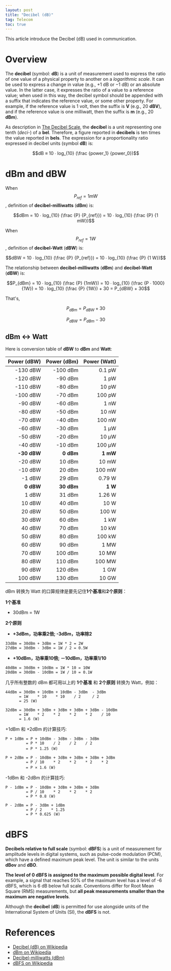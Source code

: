 ```yaml
---
layout: post
title: "Decibel (dB)"
tag: Telecom
toc: true
---
```


This article introduce the Decibel (dB) used in communication.

<!--more-->

# Overview

The **decibel** (symbol: **dB**) is a unit of measurement used to express the ratio of one value of a physical property to another on a *logarithmic scale*. It can be used to express a change in value (e.g., +1 dB or −1 dB) or an absolute value. In the latter case, it expresses the ratio of a value to a reference value; when used in this way, the decibel symbol should be appended with a suffix that indicates the reference value, or some other property. For example, if the reference value is 1 volt, then the suffix is **V** (e.g., 20 **dBV**), and if the reference value is one milliwatt, then the suffix is **m** (e.g., 20 **dBm**).

As description in [The Decibel Scale](/docs/decibel_scale_eele417.pdf), the **decibel** is a unit representing one tenth (*deci-*) of a **bel**. Therefore, a figure reported in **decibels** is ten times the value reported in **bels**. The expression for a proportionality ratio expressed in decibel units (symbol **dB**) is:

$$dB ≡ 10 ∙ log_{10} (\frac {power_1} {power_0})$$

# dBm and dBW

When $$P_{ref} = 1 mW$$, definition of **decibel-milliwatts** (**dBm**) is:

$$dBm = 10 ∙ log_{10} (\frac {P} {P_{ref}}) = 10 ∙ log_{10} (\frac {P} {1 mW})$$

When $$P_{ref} = 1 W$$, definition of **decibel-Watt** (**dBW**) is:

$$dBW = 10 ∙ log_{10} (\frac {P} {P_{ref}}) = 10 ∙ log_{10} (\frac {P} {1 W})$$

The relationship between **decibel-milliwatts** (**dBm**) and **decibel-Watt** (**dBW**) is:

$$P_{dBm} = 10 ∙ log_{10} (\frac {P} {1mW}) = 10 ∙ log_{10} (\frac {P ∙ 1000} {1W}) = 10 ∙ log_{10} (\frac {P} {1W}) + 30 = P_{dBW} + 30$$

That's,

$$P_{dBm} = P_{dBW} + 30$$

$$P_{dBW} = P_{dBm} - 30$$

## dBm <-> Watt

Here is conversion table of **dBW** to **dBm** and **Watt**:

| Power (dBW) | Power (dBm) | Power (Watt) |
| ----------: | ----------: | -----------: |
| -130 dBW    | -100 dBm    | 0.1 pW       |
| -120 dBW    | -90 dBm     | 1 pW         |
| -110 dBW    | -80 dBm     | 10 pW        |
| -100 dBW    | -70 dBm     | 100 pW       |
| -90 dBW     | -60 dBm     | 1 nW         |
| -80 dBW     | -50 dBm     | 10 nW        |
| -70 dBW     | -40 dBm     | 100 nW       |
| -60 dBW     | -30 dBm     | 1 μW         |
| -50 dBW     | -20 dBm     | 10 μW        |
| -40 dBW     | -10 dBm     | 100 μW       |
| **-30 dBW** | **0 dBm**   | **1 mW**     |
| -20 dBW     | 10 dBm      | 10 mW        |
| -10 dBW     | 20 dBm      | 100 mW       |
| -1 dBW      | 29 dBm      | 0.79 W       |
| **0 dBW**   | **30 dBm**  | **1 W**   |
| 1 dBW       | 31 dBm      | 1.26 W       |
| 10 dBW      | 40 dBm      | 10 W         |
| 20 dBW      | 50 dBm      | 100 W        |
| 30 dBW      | 60 dBm      | 1 kW         |
| 40 dBW      | 70 dBm      | 10 kW        |
| 50 dBW      | 80 dBm      | 100 kW       |
| 60 dBW      | 90 dBm      | 1 MW         |
| 70 dBW      | 100 dBm     | 10 MW        |
| 80 dBW      | 110 dBm     | 100 MW       |
| 90 dBW      | 120 dBm     | 1 GW         |
| 100 dBW      | 130 dBm    | 10 GW        |

<p/>

dBm 转换为 Watt 的口算规律是要先记住**1个基准**和**2个原则**：

**1个基准**

* 30dBm = 1W

**2个原则**

* **+3dBm，功率乘2倍; -3dBm，功率除2**

```
33dBm = 30dBm + 3dBm = 1W * 2 = 2W
27dBm = 30dBm - 3dBm = 1W / 2 = 0.5W
```

* **+10dBm，功率乘10倍; －10dBm，功率乘1/10**

```
40dBm = 30dBm + 10dBm = 1W * 10 = 10W
20dBm = 30dBm - 10dBm = 1W / 10 = 0.1W
```

几乎所有整数的 dBm 都可用以上的 **1个基准** 和 **2个原则** 转换为 Watt，例如：

```
44dBm = 30dBm + 10dBm + 10dBm - 3dBm  - 3dBm
      = 1W    * 10    * 10    / 2     / 2
      = 25 (W)

32dBm = 30dBm + 3dBm + 3dBm + 3dBm + 3dBm - 10dBm
      = 1W    * 2    * 2    * 2    * 2    / 10
      = 1.6 (W)
```

+1dBm 和 +2dBm 的计算技巧:

```
P + 1dBm = P + 10dBm - 3dBm - 3dBm - 3dBm
         = P * 10    / 2    / 2    / 2
　　　    = P * 1.25 (W)

P + 2dBm = P - 10dBm + 3dBm + 3dBm + 3dBm + 3dBm
         = P / 10    * 2    * 2    * 2    * 2
　　　    = P × 1.6 (W)
```

-1dBm 和 -2dBm 的计算技巧:

```
P - 1dBm = P - 10dBm + 3dBm + 3dBm + 3dBm
         = P / 10    * 2    * 2    * 2
         = P * 0.8 (W)

P - 2dBm = P - 3dBm + 1dBm
         = P / 2    * 1.25
         = P * 0.625 (W)
```

# dBFS

**Decibels relative to full scale** (symbol: **dBFS**) is a unit of measurement for amplitude levels in digital systems, such as pulse-code modulation (PCM), which have a defined maximum peak level. The unit is similar to the units **dBov** and **dBO**.

**The level of 0 dBFS is assigned to the maximum possible digital level**. For example, a signal that reaches 50% of the maximum level has a level of -6 dBFS, which is 6 dB below full scale. Conventions differ for Root Mean Square (RMS) measurements, but **all peak measurements smaller than the maximum are negative levels**.

Although the **decibel** (**dB**) is permitted for use alongside units of the International System of Units (SI), the **dBFS** is not.

# References

* [Decibel (dB) on Wikipedia](https://en.wikipedia.org/wiki/Decibel)
* [dBm on Wikipedia](https://en.wikipedia.org/wiki/DBm)
* [Decibel-milliwatts (dBm)](https://www.rapidtables.com/electric/dBW.html)
* [dBFS on Wikipedia](https://en.wikipedia.org/wiki/DBFS)
